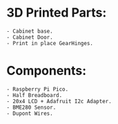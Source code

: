 # 3D Printed Parts:
    - Cabinet base.
    - Cabinet Door.
    - Print in place GearHinges.


# Components:
    - Raspberry Pi Pico.
    - Half Breadboard.
    - 20x4 LCD + Adafruit I2c Adapter.
    - BME280 Sensor.
    - Dupont Wires.